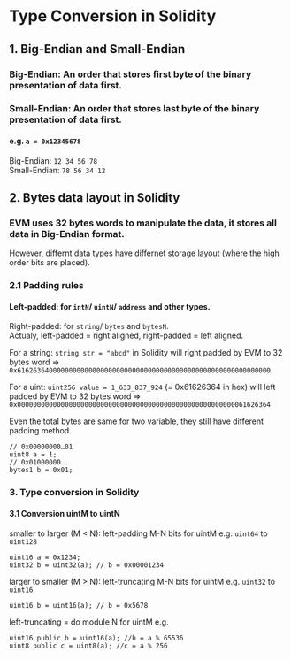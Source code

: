 # Type Conversion in Solidity
## 1. Big-Endian and Small-Endian
### Big-Endian: An order that stores first byte of the binary presentation of data first.
### Small-Endian: An order that stores last byte of the binary presentation of data first.
#### e.g. ```a = 0x12345678```  
Big-Endian: ```12 34 56 78```  
Small-Endian: ```78 56 34 12```
## 2. Bytes data layout in Solidity
### EVM uses 32 bytes words to manipulate the data, it stores all data in Big-Endian format.  
However, differnt data types have differnet storage layout (where the high order bits are placed).
### 2.1 Padding rules
#### Left-padded: for ```intN```/ ```uintN```/ ```address``` and other types.  
Right-padded: for ```string```/ ```bytes``` and ```bytesN```.  
Actualy, left-padded = right aligned, right-padded = left aligned. 

For a string:  ```string str = "abcd"``` in Solidity will right padded by EVM to 32 bytes word => ```0x6162636400000000000000000000000000000000000000000000000000000000 ```  

For a uint: ```uint256 value = 1_633_837_924``` (= 0x61626364 in hex) will left padded by EVM to 32 bytes word =>
```0x0000000000000000000000000000000000000000000000000000000061626364```  

Even the total bytes are same for two variable, they still have different padding method.  
```
// 0x00000000…01
uint8 a = 1;
// 0x01000000….
bytes1 b = 0x01;
```  

### 3. Type conversion in Solidity
#### 3.1 Conversion uintM to uintN  
smaller to larger (M < N): left-padding M-N bits for uintM
e.g. ```uint64``` to ```uint128```
```
uint16 a = 0x1234;
uint32 b = uint32(a); // b = 0x00001234
```  

larger to smaller (M > N): left-truncating M-N bits for uintM
e.g. ```uint32``` to ```uint16```
```uint32 a = 0x12345678;
uint16 b = uint16(a); // b = 0x5678
```

left-truncating = do module N for uintM
e.g. 
```uint32 a = 100000;
uint16 public b = uint16(a); //b = a % 65536
uint8 public c = uint8(a); //c = a % 256
```
